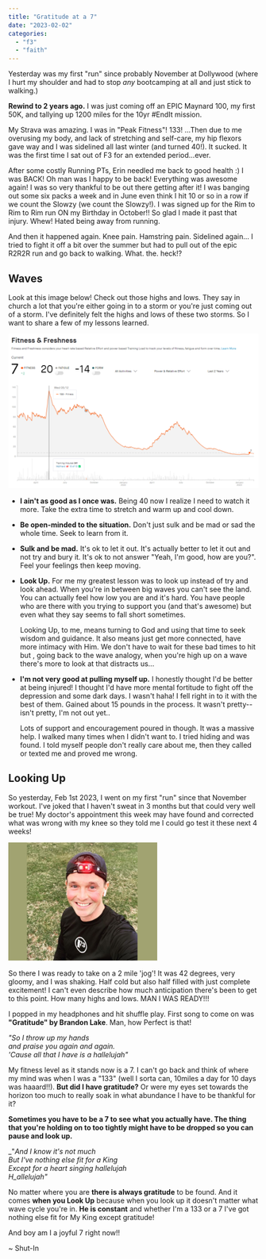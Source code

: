 ```yaml
---
title: "Gratitude at a 7"
date: "2023-02-02"
categories: 
  - "f3"
  - "faith"
---
```


Yesterday was my first "run" since probably November at Dollywood (where I hurt my shoulder and had to stop _any_ bootcamping at all and just stick to walking.)

**Rewind to 2 years ago.** I was just coming off an EPIC Maynard 100, my first 50K, and tallying up 1200 miles for the 10yr #EndIt mission.

My Strava was amazing. I was in "Peak Fitness"! 133! ...Then due to me overusing my body, and lack of stretching and self-care, my hip flexors gave way and I was sidelined all last winter (and turned 40!). It sucked. It was the first time I sat out of F3 for an extended period...ever.

After some costly Running PTs, Erin needled me back to good health :) I was BACK! Oh man was I happy to be back! Everything was awesome again! I was so very thankful to be out there getting after it! I was banging out some six packs a week and in June even think I hit 10 or so in a row if we count the Slowzy (we count the Slowzy!). I was signed up for the Rim to Rim to Rim run ON my Birthday in October!! So glad I made it past that injury. Whew! Hated being away from running.

And then it happened again. Knee pain. Hamstring pain. Sidelined again... I tried to fight it off a bit over the summer but had to pull out of the epic R2R2R run and go back to walking. What. the. heck!?

## Waves

Look at this image below! Check out those highs and lows. They say in church a lot that you're either going in to a storm or you're just coming out of a storm. I've definitely felt the highs and lows of these two storms. So I want to share a few of my lessons learned.

![](images/image-1024x632.png)

- **I ain't as good as I once was.** Being 40 now I realize I need to watch it more. Take the extra time to stretch and warm up and cool down.

- **Be open-minded to the situation.** Don't just sulk and be mad or sad the whole time. Seek to learn from it.

- **Sulk and be mad.** It's ok to let it out. It's actually better to let it out and not try and bury it. It's ok to not answer "Yeah, I'm good, how are you?". Feel your feelings then keep moving.

- **Look Up.** For me my greatest lesson was to look up instead of try and look ahead. When you're in between big waves you can't see the land. You can actually feel how low you are and it's hard. You have people who are there with you trying to support you (and that's awesome) but even what they say seems to fall short sometimes.  
      
    Looking Up, to me, means turning to God and using that time to seek wisdom and guidance. It also means just get more connected, have more intimacy with Him. We don't have to wait for these bad times to hit but , going back to the wave analogy, when you're high up on a wave there's more to look at that distracts us...

- **I'm not very good at pulling myself up.** I honestly thought I'd be better at being injured! I thought I'd have more mental fortitude to fight off the depression and some dark days. I wasn't haha! I fell right in to it with the best of them. Gained about 15 pounds in the process. It wasn't pretty--isn't pretty, I'm not out yet..  
      
    Lots of support and encouragement poured in though. It was a massive help. I walked many times when I didn't want to. I tried hiding and was found. I told myself people don't really care about me, then they called or texted me and proved me wrong.

## Looking Up

So yesterday, Feb 1st 2023, I went on my first "run" since that November workout. I've joked that I haven't sweat in 3 months but that could very well be true! My doctor's appointment this week may have found and corrected what was wrong with my knee so they told me I could go test it these next 4 weeks!

![](images/image-1-300x238.png)

So there I was ready to take on a 2 mile 'jog'! It was 42 degrees, very gloomy, and I was shaking. Half cold but also half filled with just complete excitement! I can't even describe how much anticipation there's been to get to this point. How many highs and lows. MAN I WAS READY!!!

I popped in my headphones and hit shuffle play. First song to come on was **"Gratitude" by Brandon Lake**. Man, how Perfect is that!

_"So I throw up my hands  
and praise you again and again.  
'Cause all that I have is a hallelujah"_

My fitness level as it stands now is a 7. I can't go back and think of where my mind was when I was a "133" (well I sorta can, 10miles a day for 10 days was haaard!!). **But did I have gratitude?** Or were my eyes set towards the horizon too much to really soak in what abundance I have to be thankful for it?

**Sometimes you have to be a 7 to see what you actually have. The thing that you're holding on to too tightly might have to be dropped so you can pause and look up.**

_"_And I know it's not much  
But I've nothing else fit for a King  
Except for a heart singing _hallelujah_  
H_allelujah"_

No matter where you are **there is always gratitude** to be found. And it comes **when you Look Up** because when you look up it doesn't matter what wave cycle you're in. **He is constant** and whether I'm a 133 or a 7 I've got nothing else fit for My King except gratitude!

And boy am I a joyful 7 right now!!

~ Shut-In
